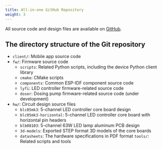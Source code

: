 ```yaml
---
title: All-in-one GitHub Repository
weight: 3
---
```


All source code and design files are available on [GitHub](https://github.com/oldrev/borneo).

## The directory structure of the Git repository

- `client/`: Mobile app source code
- `fw/`: Firmware source code
    - `scripts`: Related Python scripts, including the device Python client library
    - `cmake`: CMake scripts
    - `components`: Common ESP-IDF component source code
    - `lyfi`: LED controller firmware-related source code
    - `doser`: Dosing pump firmware-related source code (under development)
- `hw/`: Circuit design source files
    - `blc05mk3`: 5-channel LED controller core board design
    - `blc05mk3-horizontal`: 5-channel LED controller core board with horizontal pin headers
    - `blb08103`: 5-channel 63W LED lamp aluminum PCB design
    - `3d-models`: Exported STEP format 3D models of the core boards
    - `datasheets`: The hardware specifications in PDF format
`tools/`: Related scripts and tools

